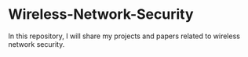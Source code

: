 # Wireless-Network-Security
In this repository, I will share my projects and papers related to wireless network security. 
